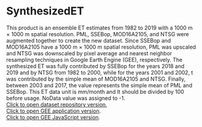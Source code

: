 # SynthesizedET
This product is an ensemble ET estimates from 1982 to 2019 with a 1000 m × 1000 m spatial resolution. PML, SSEBop, MOD16A2105, and NTSG were augmented together to create the new dataset. Since SSEBop and MOD16A2105 have a 1000 m × 1000 m spatial resolution, PML was upscaled and NTSG was downscaled by pixel average and nearest neighbor resampling techniques in Google Earth Engine (GEE), respectively. The synthesized ET was fully contributed by SSEBop for the years 2018 and 2019 and by NTSG from 1982 to 2000, while for the years 2001 and 2002, t was contributed by the simple mean of MOD16A2105 and NTSG. Finally, between 2003 and 2017, the value represents the simple mean of PML and SSEBop.
This ET data unit is mm/month and It should be divided by 100 before usage. NoData value was assigned to -1.
<br/><a href="https://doi.org/10.7910/DVN/ZGOUED">Click to open dataset repository version</a>,
<br/><a href="https://elnashar.users.earthengine.app/view/synthesizedet">Click to open GEE application version</a>.
<br/><a href="https://code.earthengine.google.com/7d9bb651b66cfbc4cdb6d968025177e5">Click to open GEE JavaScript version</a>.
